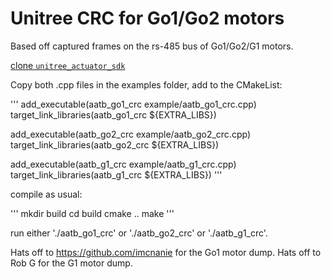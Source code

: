 # Unitree CRC for Go1/Go2 motors

Based off captured frames on the rs-485 bus of Go1/Go2/G1 motors.

[clone `unitree_actuator_sdk` ](https://github.com/unitreerobotics/unitree_actuator_sdk.git)

Copy both .cpp files in the examples folder, add to the CMakeList:

'''
add_executable(aatb_go1_crc example/aatb_go1_crc.cpp)
target_link_libraries(aatb_go1_crc ${EXTRA_LIBS})

add_executable(aatb_go2_crc example/aatb_go2_crc.cpp)
target_link_libraries(aatb_go2_crc ${EXTRA_LIBS})

add_executable(aatb_g1_crc example/aatb_g1_crc.cpp)
target_link_libraries(aatb_g1_crc ${EXTRA_LIBS})
'''

compile as usual:

'''
mkdir build
cd build
cmake ..
make
'''

run either './aatb_go1_crc' or './aatb_go2_crc' or './aatb_g1_crc'.

Hats off to https://github.com/imcnanie for the Go1 motor dump.
Hats off to Rob G for the G1 motor dump.